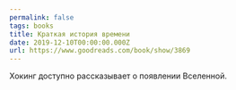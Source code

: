 ```yaml
---
permalink: false
tags: books
title: Краткая история времени
date: 2019-12-10T00:00:00.000Z
url: https://www.goodreads.com/book/show/3869
---
```

Хокинг доступно рассказывает о появлении Вселенной.
